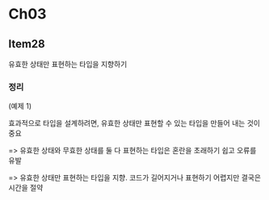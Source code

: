 # Ch03

## Item28

유효한 상태만 표현하는 타입을 지향하기

### 정리

(예제 1)

효과적으로 타입을 설계하려면, 유효한 상태만 표현할 수 있는 타입을 만들어 내는 것이 중요

=> 유효한 상태와 무효한 상태를 둘 다 표현하는 타입은 혼란을 초래하기 쉽고 오류를 유발

=> 유효한 상태만 표현하는 타입을 지향. 코드가 길어지거나 표현하기 어렵지만 결국은 시간을 절약
